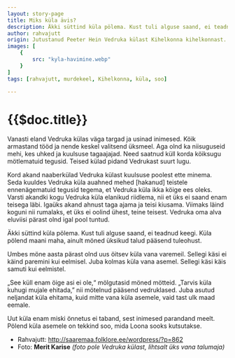 ```yaml
---
layout: story-page
title: Miks küla ävis?
description: Äkki süttind küla pölema. Kust tuli alguse saand, ei teadnud keegi.
author: rahvajutt
origin: Jutustanud Peeter Hein Vedruka külast Kihelkonna kihelkonnast. 
images: [
    {
        src: "kyla-havimine.webp"
    }
]
tags: [rahvajutt, murdekeel, Kihelkonna, küla, soo]

---
```


# {{$doc.title}}

Vanasti eland Vedruka külas väga targad ja usinad inimesed. Köik armastand tööd ja nende keskel valitsend üksmeel. Aga olnd ka niisuguseid mehi, kes uhked ja kuulsuse tagaajajad. Need saatnud küll korda köiksugu mötlematuid tegusid. Teised külad pidand Vedrukast suurt lugu.

Kord akand naaberkülad Vedruka külast kuulsuse poolest ette minema. Seda kuuldes Vedruka küla auahned mehed \[hakanud\] teistele ennenägematuid tegusid tegema, et Vedruka küla ikka köige ees oleks. Varsti akandki kogu Vedruka küla elanikud riidlema, nii et üks ei saand enam teisega läbi. Igaüks akand ahnust taga ajama ja teisi kiusama. Viimaks läind koguni nii rumalaks, et üks ei oolind ühest, teine teisest. Vedruka oma alva eluviisi pärast olnd igal pool tuntud.

Äkki süttind küla pölema. Kust tuli alguse saand, ei teadnud keegi. Küla pölend maani maha, ainult möned üksikud talud pääsend tuleohust.

Umbes möne aasta pärast olnd uus öitsev küla vana varemeil. Sellegi käsi ei käind paremini kui eelmisel. Juba kolmas küla vana asemel. Sellegi käsi käis samuti kui eelmistel.

„See küll enam öige asi ei ole,“ mölgutasid möned mötteid. „Tarvis küla kuhugi mujale ehitada,” nii mötelnud pääsend vedruklased. Juba asutud neljandat küla ehitama, kuid mitte vana küla asemele, vaid tast ulk maad eemale.

Uut küla enam miski önnetus ei taband, sest inimesed parandand meelt. Pölend küla asemele on tekkind soo, mida Loona sooks kutsutakse.



<story-author :author="author" :origin="origin"></story-author>
<!-- <story-dictionary :terms="dictionary"></story-dictionary> -->

<!-- <details-wrapper summary="Mõtlemiseks ja arutlemiseks">

- ?

</details-wrapper> -->


<details-wrapper summary="Allikad" class="text-sm" icon="icon-park-outline:document-folder">

- Rahvajutt: http://saaremaa.folklore.ee/wordpress/?p=862
- Foto: **Merit Karise** *(foto pole Vedruka külast, lihtsalt üks vana talumaja)*

</details-wrapper>
